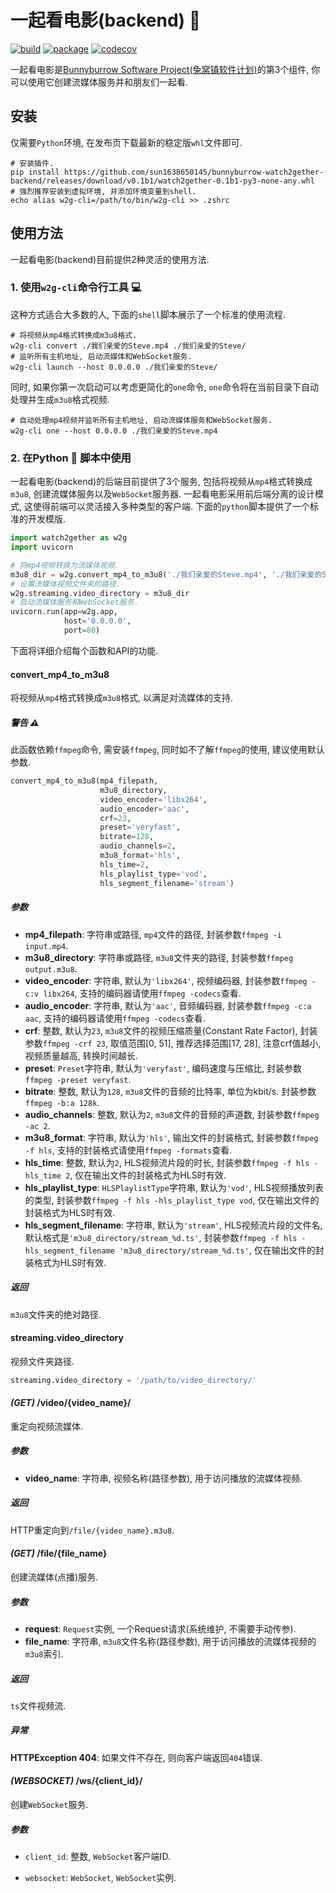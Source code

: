 # 一起看电影(backend) 🎦

[![build](https://github.com/sun1638650145/bunnyburrow-watch2gether-backend/actions/workflows/build.yml/badge.svg)](https://github.com/sun1638650145/bunnyburrow-watch2gether-backend/actions/workflows/build.yml) [![package](https://github.com/sun1638650145/bunnyburrow-watch2gether-backend/actions/workflows/package.yml/badge.svg)](https://github.com/sun1638650145/bunnyburrow-watch2gether-backend/actions/workflows/package.yml) [![codecov](https://codecov.io/gh/sun1638650145/bunnyburrow-watch2gether-backend/branch/master/graph/badge.svg?token=2OCJQLENZ5)](https://codecov.io/gh/sun1638650145/bunnyburrow-watch2gether-backend)

一起看电影是[Bunnyburrow Software Project(兔窝镇软件计划)](https://github.com/sun1638650145/bunnyburrow)的第3个组件, 你可以使用它创建流媒体服务并和朋友们一起看. 

## 安装

仅需要`Python`环境, 在发布页下载最新的稳定版`whl`文件即可.

```shell
# 安装插件.
pip install https://github.com/sun1638650145/bunnyburrow-watch2gether-backend/releases/download/v0.1b1/watch2gether-0.1b1-py3-none-any.whl
# 强烈推荐安装到虚拟环境, 并添加环境变量到shell.
echo alias w2g-cli=/path/to/bin/w2g-cli >> .zshrc
```

## 使用方法

一起看电影(backend)目前提供2种灵活的使用方法.

### 1. 使用`w2g-cli`命令行工具 💻

这种方式适合大多数的人, 下面的`shell`脚本展示了一个标准的使用流程.

```shell
# 将视频从mp4格式转换成m3u8格式.
w2g-cli convert ./我们亲爱的Steve.mp4 ./我们亲爱的Steve/
# 监听所有主机地址, 启动流媒体和WebSocket服务.
w2g-cli launch --host 0.0.0.0 ./我们亲爱的Steve/
```

同时, 如果你第一次启动可以考虑更简化的`one`命令, `one`命令将在当前目录下自动处理并生成`m3u8`格式视频.

```shell
# 自动处理mp4视频并监听所有主机地址, 启动流媒体服务和WebSocket服务.
w2g-cli one --host 0.0.0.0 ./我们亲爱的Steve.mp4
```

### 2. 在Python 🐍 脚本中使用

一起看电影(backend)的后端目前提供了3个服务, 包括将视频从`mp4`格式转换成`m3u8`, 创建流媒体服务以及`WebSocket`服务器. 一起看电影采用前后端分离的设计模式, 这使得前端可以灵活接入多种类型的客户端. 下面的`python`脚本提供了一个标准的开发模版.

```python
import watch2gether as w2g
import uvicorn

# 将mp4视频转换为流媒体视频.
m3u8_dir = w2g.convert_mp4_to_m3u8('./我们亲爱的Steve.mp4', './我们亲爱的Steve/')
# 设置流媒体视频文件夹的路径.
w2g.streaming.video_directory = m3u8_dir
# 启动流媒体服务和WebSocket服务.
uvicorn.run(app=w2g.app,
            host='0.0.0.0',
            port=80)
```

下面将详细介绍每个函数和API的功能.

#### convert_mp4_to_m3u8

将视频从`mp4`格式转换成`m3u8`格式, 以满足对流媒体的支持.

##### 警告 ⚠️

此函数依赖`ffmpeg`命令, 需安装`ffmpeg`, 同时如不了解`ffmpeg`的使用, 建议使用默认参数.

```python
convert_mp4_to_m3u8(mp4_filepath,
                    m3u8_directory,
                    video_encoder='libx264',
                    audio_encoder='aac',
                    crf=23,
                    preset='veryfast',
                    bitrate=128,
                    audio_channels=2,
                    m3u8_format='hls',
                    hls_time=2,
                    hls_playlist_type='vod',
                    hls_segment_filename='stream')
```

##### 参数

- **mp4_filepath**: 字符串或路径, `mp4`文件的路径, 封装参数`ffmpeg -i input.mp4`.
- **m3u8_directory**: 字符串或路径, `m3u8`文件夹的路径, 封装参数`ffmpeg output.m3u8`.
- **video_encoder**: 字符串, 默认为`'libx264'`, 视频编码器, 封装参数`ffmpeg -c:v libx264`, 支持的编码器请使用`ffmpeg -codecs`查看.
- **audio_encoder**: 字符串, 默认为`'aac'`, 音频编码器, 封装参数`ffmpeg -c:a aac`, 支持的编码器请使用`ffmpeg -codecs`查看.
- **crf**: 整数, 默认为`23`, `m3u8`文件的视频压缩质量(Constant Rate Factor), 封装参数`ffmpeg -crf 23`, 取值范围[0, 51], 推荐选择范围[17, 28], 注意crf值越小, 视频质量越高, 转换时间越长.
- **preset**: `Preset`字符串, 默认为`'veryfast'`, 编码速度与压缩比, 封装参数`ffmpeg -preset veryfast`.
- **bitrate**: 整数, 默认为`128`, `m3u8`文件的音频的比特率, 单位为kbit/s. 封装参数`ffmpeg -b:a 128k`.
- **audio_channels**: 整数, 默认为`2`, `m3u8`文件的音频的声道数, 封装参数`ffmpeg -ac 2`.
- **m3u8_format**: 字符串, 默认为`'hls'`, 输出文件的封装格式, 封装参数`ffmpeg -f hls`, 支持的封装格式请使用`ffmpeg -formats`查看.
- **hls_time**: 整数, 默认为`2`, HLS视频流片段的时长, 封装参数`ffmpeg -f hls -hls_time 2`, 仅在输出文件的封装格式为HLS时有效.
- **hls_playlist_type**: `HLSPlaylistType`字符串, 默认为`'vod'`, HLS视频播放列表的类型, 封装参数`ffmpeg -f hls -hls_playlist_type vod`, 仅在输出文件的封装格式为HLS时有效.
- **hls_segment_filename**: 字符串, 默认为`'stream'`, HLS视频流片段的文件名, 默认格式是`'m3u8_directory/stream_%d.ts'`, 封装参数`ffmpeg -f hls -hls_segment_filename 'm3u8_directory/stream_%d.ts'`, 仅在输出文件的封装格式为HLS时有效.

##### 返回

`m3u8`文件夹的绝对路径.

#### streaming.video_directory

视频文件夹路径.

```python
streaming.video_directory = '/path/to/video_directory/'
```

#### *(GET)* /video/{video_name}/

重定向视频流媒体.

##### 参数

- **video_name**: 字符串, 视频名称(路径参数), 用于访问播放的流媒体视频.

##### 返回

HTTP重定向到`/file/{video_name}.m3u8`.

#### *(GET)* /file/{file_name}

创建流媒体(点播)服务.

##### 参数

- **request**: `Request`实例, 一个Request请求(系统维护, 不需要手动传参).
- **file_name**: 字符串, `m3u8`文件名称(路径参数), 用于访问播放的流媒体视频的`m3u8`索引.

##### 返回

`ts`文件视频流.

##### 异常

**HTTPException 404**: 如果文件不存在, 则向客户端返回`404`错误.

#### *(WEBSOCKET)* /ws/{client_id}/

创建`WebSocket`服务.

##### 参数

- `client_id`: 整数, `WebSocket`客户端ID.

- `websocket`: `WebSocket`, `WebSocket`实例.
